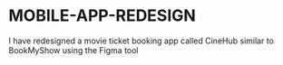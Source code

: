 # MOBILE-APP-REDESIGN
I have redesigned a movie ticket booking app called CineHub similar to BookMyShow using the Figma tool
